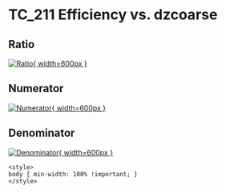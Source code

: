 # TC_211 Efficiency vs. dzcoarse

## Ratio

[![Ratio](../mtv/var/TC_211_eff_dzcoarse.png){ width=600px }](../mtv/var/TC_211_eff_dzcoarse.pdf)

## Numerator

[![Numerator](../mtv/num/TC_211_eff_dzcoarse_num.png){ width=600px }](../mtv/num/TC_211_eff_dzcoarse_num.pdf)

## Denominator

[![Denominator](../mtv/den/TC_211_eff_dzcoarse_den.png){ width=600px }](../mtv/den/TC_211_eff_dzcoarse_den.pdf)


``` {=html}
<style>
body { min-width: 100% !important; }
</style>
```
